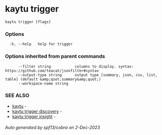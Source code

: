 # kaytu trigger



```
kaytu trigger [flags]
```

### Options

```
  -h, --help   help for trigger
```

### Options inherited from parent commands

```
      --filter string           columns to display. syntax: https://github.com/teacat/jsonfilter#syntax
      --output-type string      output type [summary, json, csv, list, table] (default &amp;quot;summary&amp;quot;)
      --workspace-name string   
```

### SEE ALSO

* [kaytu](.)	 - 
* [kaytu trigger discovery](kaytu_trigger_discovery)	 - 
* [kaytu trigger insight](kaytu_trigger_insight)	 - 

###### Auto generated by spf13/cobra on 2-Dec-2023
